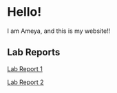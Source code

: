 # Hello! 
I am Ameya, and this is my website!!
## Lab Reports
[Lab Report 1](https://amsapatnekar.github.io/cse15l-lab-reports/labReport1)

[Lab Report 2](https://amsapatnekar.github.io/cse15l-lab-reports/labReport2)
